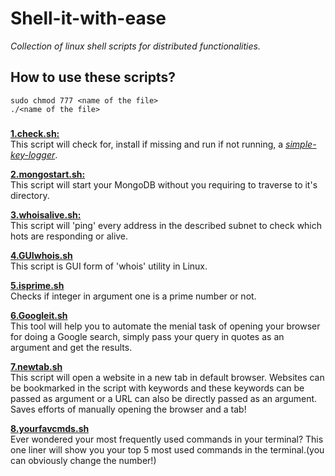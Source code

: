 # Shell-it-with-ease
 _Collection of linux shell scripts for distributed functionalities._

## How to use these scripts?
```
sudo chmod 777 <name of the file>
./<name of the file>
```

###

[**1.check.sh:**](https://github.com/Hrishikesh-Padhye/Shell-it-with-ease/blob/master/1.check.sh)
<br>
This script will check for, install if missing and run if not running, a [_simple-key-logger_](https://github.com/gsingh93/simple-key-logger).
<br>

[**2.mongostart.sh:**](https://github.com/Hrishikesh-Padhye/Shell-it-with-ease/blob/master/2.mongostart.sh)
<br>
This script will start your MongoDB without you requiring to traverse to it's directory.
<br>

[**3.whoisalive.sh:**](https://github.com/Hrishikesh-Padhye/Shell-it-with-ease/blob/master/3.whoisalive.sh)
<br>
This script will 'ping' every address in the described subnet to check which hots are responding or alive.
<br>

[**4.GUIwhois.sh**](https://github.com/Hrishikesh-Padhye/Shell-it-with-ease/blob/master/4.GUIwhois.sh)
<br>
This script is GUI form of 'whois' utility in Linux.
<br>

[**5.isprime.sh**](https://github.com/Hrishikesh-Padhye/Shell-it-with-ease/blob/master/5.isprime.sh)
<br>
Checks if integer in argument one is a prime number or not.
<br>

[**6.Googleit.sh**](https://github.com/Hrishikesh-Padhye/Shell-it-with-ease/blob/master/6.Googleit.sh)
<br>
This tool will help you to automate the menial task of opening your browser for doing a Google search, simply pass your query in quotes as an argument and get the results.
<br>

[**7.newtab.sh**](https://github.com/Hrishikesh-Padhye/Shell-it-with-ease/blob/master/7.newtab.sh)
<br>
This script will open a website in a new tab in default browser. Websites can be bookmarked in the script with keywords and these keywords can be passed as argument or a URL can also be directly passed as an argument. Saves efforts of manually opening the browser and a tab!
<br>

[**8.yourfavcmds.sh**](https://github.com/Hrishikesh-Padhye/Shell-it-with-ease/blob/master/8.yourfavcmds.sh)
<br>
Ever wondered your most frequently used commands in your terminal? This one liner will show you your top 5 most used commands in the terminal.(you can obviously change the number!)
<br>
